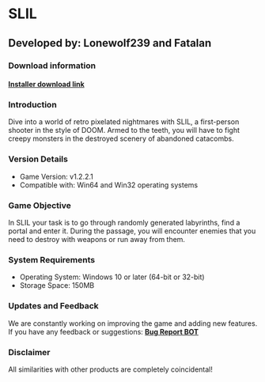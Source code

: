 # **SLIL**
## Developed by: **Lonewolf239** and **Fatalan**

### Download information
#### **[Installer download link](https://base-escape.ru/downloads/Setup_SLIL.exe)**

### Introduction
Dive into a world of retro pixelated nightmares with SLIL, a first-person shooter in the style of DOOM. Armed to the teeth, you will have to fight creepy monsters in the destroyed scenery of abandoned catacombs.

### Version Details
- Game Version: v1.2.2.1
- Compatible with: Win64 and Win32 operating systems

### Game Objective
In SLIL your task is to go through randomly generated labyrinths, find a portal and enter it.
During the passage, you will encounter enemies that you need to destroy with weapons or run away from them.

### System Requirements
- Operating System: Windows 10 or later (64-bit or 32-bit)
- Storage Space: 150MB

### Updates and Feedback
We are constantly working on improving the game and adding new features. If you have any feedback or suggestions: **[Bug Report BOT](https://t.me/SLILBugReportBOT)**

### Disclaimer
All similarities with other products are completely coincidental!
